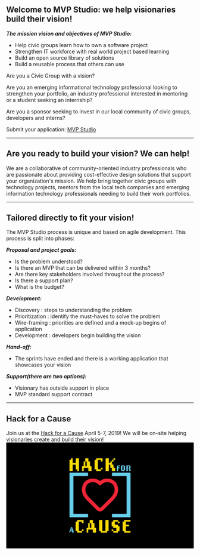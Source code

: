 ## Welcome to MVP Studio: we help visionaries build their vision! 
**_The mission vision and objectives of MVP Studio:_**  
 - Help civic groups learn how to own a software project
 - Strengthen IT workforce with real world project based learning
 - Build an open source library of solutions
 - Build a reusable process that others can use

Are you a Civic Group with a vision?   

Are you an emerging informational technology professional looking to strengthen your portfolio, an industry professional interested in mentoring or a student seeking an internship?   

Are you a sponsor seeking to invest in our local community of civic groups, developers and interns?   

Submit your application: [MVP Studio](https://mvpstudio.github.io/mvp-studio-web-cms/) 

* * *

## Are you ready to build your vision? We can help!
We are a collaborative of community-oriented industry professionals who are passionate about providing cost-effective design solutions that support your organization's mission. We help bring together civic groups with technology projects, mentors from the local tech companies and emerging information technology professionals needing to build their work portfolios.

* * *

## Tailored directly to fit your vision!
The MVP Studio process is unique and based on agile development. This process is split into phases:

**_Proposal and project goals:_**
 - Is the problem understood?
 - Is there an MVP that can be delivered within 3 months?
 - Are there key stakeholders involved throughout the process?
 - Is there a support plan?
 - What is the budget?

**_Development:_**
- Discovery : steps to understanding the problem
- Prioritization : identify the must-haves to solve the problem
- Wire-framing : priorities are defined and a mock-up begins of application
- Development : developers begin building the vision

**_Hand-off:_**
- The sprints have ended and there is a working application that showcases your vision

**_Support(there are two options):_**
- Visionary has outside support in place
- MVP standard support contract

* * * 

## Hack for a Cause 
Join us at the [Hack for a Cause](https://hackforacause.org/) April 5-7, 2019! We will be on-site helping visionaries create and build their vision!
![](29983043_2031847837062212_5407335437581702660_o.jpg)
